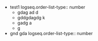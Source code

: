 - test1
  logseq.order-list-type:: number
	- gdag ad d
	- gddgdagdg k
	- gadg a
	- g
- gnd gda
  logseq.order-list-type:: number